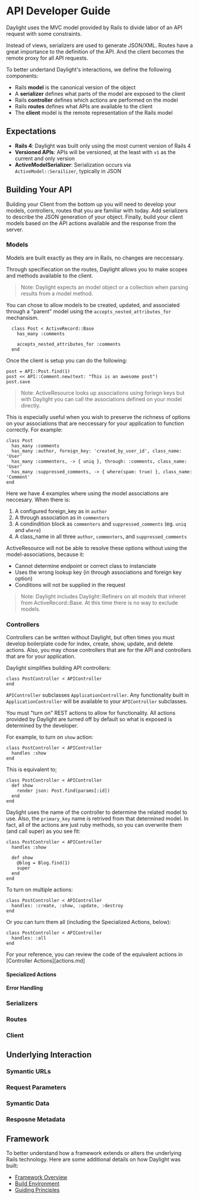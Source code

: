 # API Developer Guide

Daylight uses the MVC model provided by Rails to divide labor of an API request
with some constraints.

Instead of views, serializers are used to generate JSON/XML.  Routes have a
great importance to the definition of the API.  And the client becomes the
remote proxy for all API requests.

To better undertand Daylight's interactions, we define the following components:
* Rails **model** is the canonical version of the object
* A **serializer** defines what parts of the model are exposed to the client
* Rails **controller** defines which actions are performed on the model
* Rails **routes** defines what APIs are available to the client
* The **client** model is the remote representation of the Rails model

## Expectations

* **Rails 4**: Daylight was built only using the most current version of Rails 4
* **Versioned APIs**: APIs will be versioned, at the least with `v1` as the current and only version
* **ActiveModelSerializer**: Serialization occurs via `ActiveModel::Serailizer`, typically in JSON

## Building Your API

Building your Client from the bottom up you will need to develop your models,
controllers, routes that you are familiar with today.  Add serializers to
describe the JSON generation of your object.  Finally, build your client models
based on the API actions available and the response from the server.

### Models

Models are built exactly as they are in Rails, no changes are neccessary.

Through specifiecation on the routes, Daylight allows you to make scopes and
methods available to the client.

> Note: Daylight expects an model object or a collection when parsing results
> from a model method.

You can chose to allow models to be created, updated, and associated through
a "parent" model using the `accepts_nested_attributes_for` mechansism.

      class Post < ActiveRecord::Base
        has_many :comments

        accepts_nested_attributes_for :comments
      end

Once the client is setup you can do the following:

    post = API::Post.find(1)
    post << API::Comment.new(text: "This is an awesome post")
    post.save

> Note: ActiveResource looks up associations using foriegn keys but with
> Daylight you can call the associations defined on your model directly.

This is especially useful when you wish to preserve the richness of options on
your associations that are neccessary for your application to function
correctly.  For example:

    class Post
      has_many :comments
      has_many :author, foreign_key: 'created_by_user_id', class_name: 'User'
      has_many :commenters, -> { uniq }, through: :comments, class_name: 'User'
      has_many :suppressed_comments, -> { where(spam: true) }, class_name: 'Comment'
    end

Here we have 4 examples where using the model associations are neccesary.  When
there is:

1. A configured foreign_key as in `author`
2. A through association as in `commenters`
3. A condindition block as `commenters` and `suppressed_comments` (eg. `uniq`
   and `where`)
4. A class_name in all three `author`, `commenters`, and `suppressed_comments`

ActiveResource will not be able to resolve these options without using the
model-associations, because it:
* Cannot determine endpoint or correct class to instanciate
* Uses the wrong lookup key (in through associations and foreign key option)
* Conditions will not be supplied in the request

> Note: Daylight includes Daylight::Refiners on all models that inheret from
> ActiveRecord::Base.  At this time there is no way to exclude models.

### Controllers

Controllers can be written without Daylight, but often times you must develop
boilerplate code for index, create, show, update, and delete actions.  Also,
you may chose controllers that are for the API and controllers that are for
your application.

Daylight simplifies building API controllers:

    class PostController < APIController
    end

`APIController` subclasses `ApplicationController`.  Any functionality built in
`ApplicationController` will be available to your `APIController` subclasses.

You must "turn on" REST actions to allow for functionality.  All actions
provided by Daylight are turned off by default so what is exposed is determined
by the developer.

For example, to turn on `show` action:

    class PostController < APIController
      handles :show
    end

This is equivalent to;

    class PostController < APIController
      def show
        render json: Post.find(params[:id])
      end
    end

Daylight uses the name of the controller to determine the related model to use.
Also, the `primary_key` name is retrived from that determined model.  In fact,
all of the actions are just ruby methods, so you can overwrite them (and call
super) as you see fit:

    class PostController < APIController
      handles :show

      def show
        @blog = Blog.find(1)
        super
      end
    end

To turn on multiple actions:

    class PostController < APIController
      handles: :create, :show, :update, :destroy
    end

Or you can turn them all (including the Specialized Actions, below):

    class PostController < APIController
      handles: :all
    end

For your reference, you can review the code of the equivalent actions in
[Controller Actions][actions.md]

#### Specialized Actions

#### Error Handling

### Serializers

### Routes

### Client

## Underlying Interaction

### Symantic URLs

### Request Parameters

### Symantic Data

### Resposne Metadata

## Framework

To better understand how a framework extends or alters the underlying Rails
technology.  Here are some additional details on how Daylight was built:

* [Framework Overview](framework.md)
* [Build Environment](environment.md)
* [Guiding Principles](principles.md)
